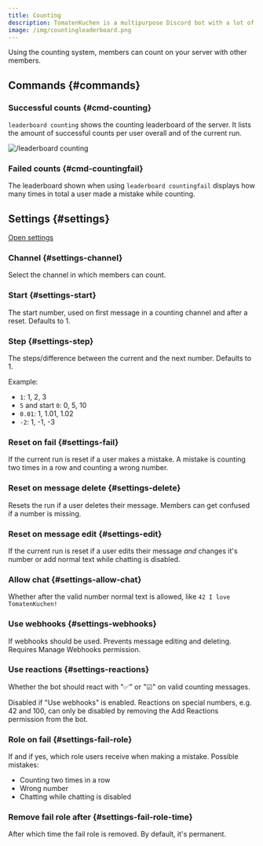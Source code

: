 ```yaml
---
title: Counting
description: TomatenKuchen is a multipurpose Discord bot with a lot of features. Explains the counting system
image: /img/countingleaderboard.png
---
```


Using the counting system, members can count on your server with other members.

## Commands {#commands}

### Successful counts {#cmd-counting}

`leaderboard counting` shows the counting leaderboard of the server. It lists the amount of successful counts per user overall and of the current run.

![/leaderboard counting](/img/countingleaderboard.png)

### Failed counts {#cmd-countingfail}

The leaderboard shown when using `leaderboard countingfail` displays how many times in total a user made a mistake while counting.

## Settings {#settings}

[Open settings](https://tomatenkuchen.com/dashboard/settings#counting)

### Channel {#settings-channel}

Select the channel in which members can count.

### Start {#settings-start}

The start number, used on first message in a counting channel and after a reset. Defaults to 1.

### Step {#settings-step}

The steps/difference between the current and the next number. Defaults to 1.

Example:
- `1`: 1, 2, 3
- `5` and start `0`: 0, 5, 10
- `0.01`: 1, 1.01, 1.02
- `-2`: 1, -1, -3

### Reset on fail {#settings-fail}

If the current run is reset if a user makes a mistake. A mistake is counting two times in a row and counting a wrong number.

### Reset on message delete {#settings-delete}

Resets the run if a user deletes their message. Members can get confused if a number is missing.

### Reset on message edit {#settings-edit}

If the current run is reset if a user edits their message *and* changes it's number or add normal text while chatting is disabled.

### Allow chat {#settings-allow-chat}

Whether after the valid number normal text is allowed, like `42 I love TomatenKuchen!`

### Use webhooks {#settings-webhooks}

If webhooks should be used. Prevents message editing and deleting. Requires Manage Webhooks permission.

### Use reactions {#settings-reactions}

Whether the bot should react with "✅" or "☑" on valid counting messages.

Disabled if "Use webhooks" is enabled.
Reactions on special numbers, e.g. 42 and 100, can only be disabled by removing the Add Reactions permission from the bot.

### Role on fail {#settings-fail-role}

If and if yes, which role users receive when making a mistake. Possible mistakes:
- Counting two times in a row
- Wrong number
- Chatting while chatting is disabled

### Remove fail role after {#settings-fail-role-time}

After which time the fail role is removed. By default, it's permanent.
